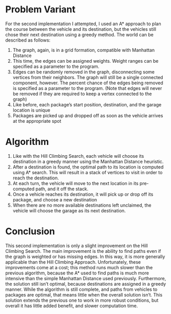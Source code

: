 # Problem Variant

For the second implementation I attempted, I used an A* approach to plan the course between the vehicle and its destination, but the vehicles still chose their next destination using a greedy method. The world can be described as follows:
1)	The graph, again, is in a grid formation, compatible with Manhattan Distance
2)	This time, the edges can be assigned weights. Weight ranges can be specified as a parameter to the program.
3)	Edges can be randomly removed in the graph, disconnecting some vertices from their neighbors. The graph will still be a single connected component, however. The percent chance of the edges being removed is specified as a parameter to the program. (Note that edges will never be removed if they are required to keep a vertex connected to the graph)
4)	Like before, each package’s start position, destination, and the garage location is unique
5)	Packages are picked up and dropped off as soon as the vehicle arrives at the appropriate spot

# Algorithm
1)	Like with the Hill Climbing Search, each vehicle will choose its destination in a greedy manner using the Manhattan Distance heuristic.
2)	After a destination is found, the optimal path to its location is computed using A* search. This will result in a stack of vertices to visit in order to reach the destination.
3)	At each turn, the vehicle will move to the next location in its pre-computed path, and it off the stack.
4)	Once a vehicle reaches its destination, it will pick up or drop off its package, and choose a new destination
5)	When there are no more available destinations left unclaimed, the vehicle will choose the garage as its next destination.

# Conclusion

This second implementation is only a slight improvement on the Hill Climbing Search. The main improvement is the ability to find paths even if the graph is weighted or has missing edges. In this way, it is more generally applicable than the Hill Climbing Approach. Unfortunately, these improvements come at a cost; this method runs much slower than the previous algorithm, because the A* used to find paths is much more intensive than the simple Manhattan Distance used previously. Furthermore, the solution still isn’t optimal, because destinations are assigned in a greedy manner. While the algorithm is still complete, and paths from vehicles to packages are optimal, that means little when the overall solution isn’t. This solution extends the previous one to work in more robust conditions, but overall it has little added benefit, and slower computation time.


